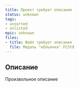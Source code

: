 ```yaml
---
title: Проект требует описания
status: unknown
tags:
- unsorted
- unlisted
epic: unknown
files:
- title: Файл требует описания
  file: Медаль "кОльянка".FCStd
---
```



## Описание

Произвольное описание